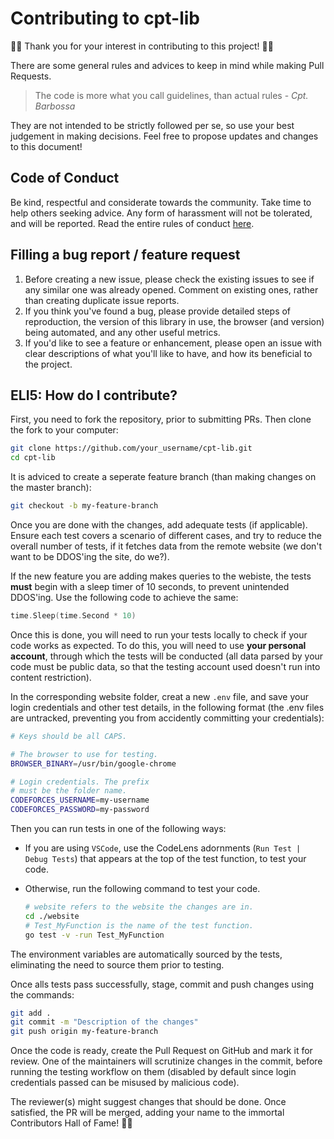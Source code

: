 # Contributing to cpt-lib
:confetti_ball::tada: Thank you for your interest in contributing to this project! :tada::confetti_ball:

There are some general rules and advices to keep in mind while making Pull Requests.

> The code is more what you call guidelines, than actual rules - *Cpt. Barbossa*

They are not intended to be strictly followed per se, so use your best judgement in making decisions.
Feel free to propose updates and changes to this document!



## Code of Conduct

Be kind, respectful and considerate towards the community. Take time to help others seeking advice. Any form of harassment will not be tolerated, and will be reported. Read the entire rules of conduct [here](CODE_OF_CONDUCT.md).



## Filling a bug report / feature request

1. Before creating a new issue, please check the existing issues to see if any similar one was already opened. Comment on existing ones, rather than creating duplicate issue reports.
2. If you think you've found a bug, please provide detailed steps of reproduction, the version of this library in use, the browser (and version) being automated, and any other useful metrics.
3. If you'd like to see a feature or enhancement, please open an issue with clear descriptions of what you'll like to have, and how its beneficial to the project.



## ELI5: How do I contribute?

First, you need to fork the repository, prior to submitting PRs. Then clone the fork to your computer:

```bash
git clone https://github.com/your_username/cpt-lib.git
cd cpt-lib
```

It is adviced to create a seperate feature branch (than making changes on the master branch):

```bash
git checkout -b my-feature-branch
```

Once you are done with the changes, add adequate tests (if applicable). Ensure each test covers a scenario of different cases, and try to reduce the overall number of tests, if it fetches data from the remote website (we don't want to be DDOS'ing the site, do we?).

If the new feature you are adding makes queries to the webiste, the tests **must** begin with a sleep timer of 10 seconds, to prevent unintended DDOS'ing. Use the following code to achieve the same:

```go
time.Sleep(time.Second * 10)
```


Once this is done, you will need to run your tests locally to check if your code works as expected. To do this, you will need to use **your personal account**, through which the tests will be conducted (all data parsed by your code must be public data, so that the testing account used doesn't run into content restriction).

In the corresponding website folder, creat a new `.env` file, and save your login credentials and other test details, in the following format (the .env files are untracked, preventing you from accidently committing your credentials):

```bash
# Keys should be all CAPS.

# The browser to use for testing.
BROWSER_BINARY=/usr/bin/google-chrome

# Login credentials. The prefix
# must be the folder name.
CODEFORCES_USERNAME=my-username
CODEFORCES_PASSWORD=my-password
```

Then you can run tests in one of the following ways:

- If you are using `VSCode`, use the CodeLens adornments (`Run Test | Debug Tests`) that appears at the top of the test function, to test your code.

- Otherwise, run the following command to test your code.

  ```bash
  # website refers to the website the changes are in.
  cd ./website
  # Test_MyFunction is the name of the test function.
  go test -v -run Test_MyFunction
  ```

The environment variables are automatically sourced by the tests, eliminating the need to source them prior to testing.

Once alls tests pass successfully, stage, commit and push changes using the commands:

```bash
git add .
git commit -m "Description of the changes"
git push origin my-feature-branch
```

Once the code is ready, create the Pull Request on GitHub and mark it for review. One of the maintainers will scrutinize changes in the commit, before running the testing workflow on them (disabled by default since login credentials passed can be misused by malicious code).

The reviewer(s) might suggest changes that should be done. Once satisfied, the PR will be merged, adding your name to the immortal Contributors Hall of Fame! :confetti_ball::confetti_ball: